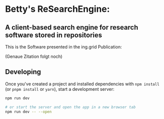 # Betty's ReSearchEngine: 
## A client-based search engine for research software stored in repositories

This is the Software presented in the ing.grid Publication:

(Genaue Zitation folgt noch)


## Developing

Once you've created a project and installed dependencies with `npm install` (or `pnpm install` or `yarn`), start a development server:

```bash
npm run dev

# or start the server and open the app in a new browser tab
npm run dev -- --open
```


